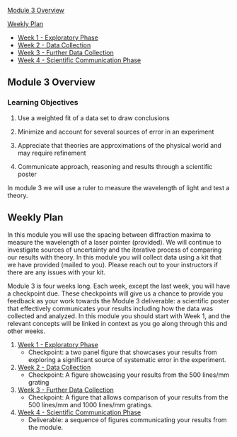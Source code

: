 [Module 3 Overview](#module-3-overview)

[Weekly Plan](#weekly-plan)
+ [Week 1 - Exploratory Phase](week1)
+ [Week 2 - Data Collection](week2)
+ [Week 3 - Further Data Collection](week3)
+ [Week 4 - Scientific Communication Phase](week4)


## Module 3 Overview 

### Learning Objectives

1. Use a weighted fit of a data set to draw conclusions

2. Minimize and account for several sources of error in an experiment

3. Appreciate that theories are approximations of the physical world and may require refinement

4. Communicate approach, reasoning and results through a scientific poster

In module 3 we will use a ruler to measure the wavelength of light and test a theory.

## Weekly Plan

In this module you will use the spacing between diffraction maxima to measure the wavelength of a laser pointer (provided). We will continue to investigate sources of uncertainty and the iterative process of comparing our results with theory. In this module you will collect data using a kit that we have provided (mailed to you). Please reach out to your instructors if there are any issues with your kit.

Module 3 is four weeks long. Each week, except the last week, you will have a checkpoint due. These checkpoints will give us a chance to provide you feedback as your work towards the Module 3 deliverable: a scientific poster that effectively communicates your results including how the data was collected and analyzed. In this module you should start with Week 1, and the relevant concepts will be linked in context as you go along through this and other weeks.

1. [Week 1 - Exploratory Phase](week1)
    - Checkpoint: a two panel figure that showcases your results from exploring a significant source of systematic error in the experiment.
2. [Week 2 - Data Collection](week2)
    - Checkpoint: A figure showcasing your results from the 500 lines/mm grating
3. [Week 3 - Further Data Collection](week3)
    - Checkpoint: A figure that allows comparison of your results from the 500 lines/mm and 1000 lines/mm gratings.
4. [Week 4 - Scientific Communication Phase](week4)
    - Deliverable: a sequence of figures communicating your results from the module.
